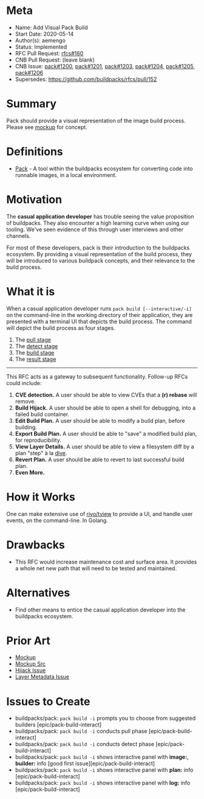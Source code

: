 # Meta
[meta]: #meta
- Name: Add Visual Pack Build
- Start Date: 2020-05-14
- Author(s): aemengo
- Status: Implemented
- RFC Pull Request: [rfcs#160](https://github.com/buildpacks/rfcs/pull/160)
- CNB Pull Request: (leave blank)
- CNB Issue: [pack#1200](https://github.com/buildpacks/pack/issues/1200), [pack#1201](https://github.com/buildpacks/pack/issues/1201), [pack#1203](https://github.com/buildpacks/pack/issues/1203), [pack#1204](https://github.com/buildpacks/pack/issues/1204), [pack#1205](https://github.com/buildpacks/pack/issues/1205), [pack#1206](https://github.com/buildpacks/pack/issues/1206)
- Supersedes: https://github.com/buildpacks/rfcs/pull/152

# Summary
[summary]: #summary

Pack should provide a visual representation of the image build process. Please see [mockup](https://storage.googleapis.com/artifacts.cf-garden-windows-dev.appspot.com/pack-build-visual.mp4) for concept.

# Definitions
[definitions]: #definitions

* [Pack](https://github.com/buildpacks/pack) - A tool within the buildpacks ecosystem for converting code into runnable images, in a local environment.

# Motivation
[motivation]: #motivation

The **casual application developer** has trouble seeing the value proposition of buildpacks. They also encounter a high learning curve when using our tooling. We've seen evidence of this through user interviews and other channels.

For most of these developers, pack is their introduction to the buildpacks ecosystem. By providing a visual representation of the build process, they will be introduced to various buildpack concepts, and their relevance to the build process. 

# What it is
[what-it-is]: #what-it-is

When a casual application developer runs `pack build [--interactive/-i]` on the command-line in the working directory of their application, they are presented with a terminal UI that depicts the build process. The command will depict the build process as four stages.

1. The [pull stage](https://user-images.githubusercontent.com/4236888/119383740-b9e4ee00-bc91-11eb-9a02-c0267b568763.png)
2. The [detect stage](https://user-images.githubusercontent.com/4236888/119383770-bfdacf00-bc91-11eb-82ce-49b95d82c938.png)
3. The [build stage](https://user-images.githubusercontent.com/4236888/119383765-be110b80-bc91-11eb-8877-ab10fbd7cad6.png)
4. The [result stage](https://user-images.githubusercontent.com/4236888/119383754-bc474800-bc91-11eb-924e-91bb30d78820.png)

---

This RFC acts as a gateway to subsequent functionality. Follow-up RFCs could include:

1. **CVE detection.** A user should be able to view CVEs that a **(r) rebase** will remove.
1. **Build Hijack.** A user should be able to open a shell for debugging, into a failed build container.
1. **Edit Build Plan.** A user should be able to modify a build plan, before building.  
1. **Export Build Plan.** A user should be able to "save" a modified build plan, for reproducibility.
1. **View Layer Details.** A user should be able to view a filesystem diff by a plan "step" à la [dive](https://github.com/wagoodman/dive).
1. **Revert Plan.** A user should be able to revert to last successful build plan. 
1. **Even More.**

# How it Works
[how-it-works]: #how-it-works

One can make extensive use of [rivo/tview](github.com/rivo/tview) to provide a UI, and handle user events, on the command-line. In Golang.

# Drawbacks
[drawbacks]: #drawbacks

- This RFC would increase maintenance cost and surface area. It provides a whole net new path that will need to be tested and maintained.

# Alternatives
[alternatives]: #alternatives

- Find other means to entice the casual application developer into the buildpacks ecosystem.

# Prior Art
[prior-art]: #prior-art

- [Mockup](https://storage.googleapis.com/artifacts.cf-garden-windows-dev.appspot.com/pack-build-visual.mp4)
- [Mockup Src](https://github.com/aemengo/pack-visualize)
- [Hijack Issue](https://github.com/buildpacks/pack/issues/62)
- [Layer Metadata Issue](https://github.com/buildpacks/lifecycle/issues/411)

# Issues to Create

- buildpacks/pack: `pack build -i` prompts you to choose from suggested builders [epic/pack-build-interact]
- buildpacks/pack: `pack build -i` conducts pull phase [epic/pack-build-interact]
- buildpacks/pack: `pack build -i` conducts detect phase [epic/pack-build-interact]
- buildpacks/pack: `pack build -i` shows interactive panel with **image:**, **builder:** info [good first issue][epic/pack-build-interact]
- buildpacks/pack: `pack build -i` shows interactive panel with **plan:** info [epic/pack-build-interact]
- buildpacks/pack: `pack build -i` shows interactive panel with **log:** info [epic/pack-build-interact]
